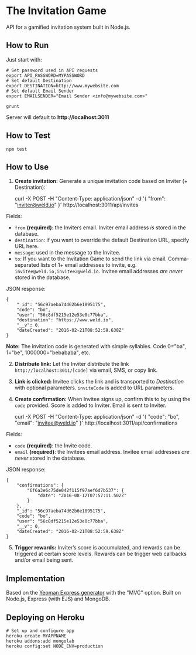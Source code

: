 # The Invitation Game

API for a gamified invitation system built in Node.js.


## How to Run

Just start with:

	# Set password used in API requests
	export API_PASSWORD=MYPASSWORD
	# Set default Destination
	export DESTINATION=http://www.mywebsite.com
	# Set default Email Sender
	export EMAILSENDER="Email Sender <info@mywebsite.com>"

	grunt

Server will default to **http://localhost:3011**


## How to Test

	npm test


## How to Use

1) **Create invitation:** Generate a unique invitation code based on Inviter (+ Destination):

	curl -X POST -H "Content-Type: application/json" -d '{ "from": "inviter@weld.io" }' http://localhost:3011/api/invites

Fields:

* `from` **(required)**: the Inviters email. Inviter email address *is* stored in the database.
* `destination`: if you want to override the default Destination URL, specify URL here.
* `message`: used in the message to the Invitee.
* `to`: If you want to the Invitation Game to send the link via email. Comma-separated lists of 1+ email addresses to invite, e.g. `invitee@weld.io,invitee2@weld.io`. Invitee email addresses *are never* stored in the database.

JSON response:

	{
		"_id": "56c97aeba74d62b6e1895175",
		"code": "bo",
		"user": "56c8df5215e12e53e0c77bba",
		"destination": "https://www.weld.io",
		"__v": 0,
		"dateCreated": "2016-02-21T08:52:59.638Z"
	}

**Note:** The invitation code is generated with simple syllables. Code 0="ba", 1="be", 1000000="bebababa", etc.

2) **Distribute link:** Let the Inviter distribute the link `http://localhost:3011/[code]` via email, SMS, or copy link.

3) **Link is clicked:** Invitee clicks the link and is transported to _Destination_ with optional parameters. `inviteCode` is added to URL parameters.

4) **Create confirmation:** When Invitee signs up, confirm this to by using the `code` provided. Score is added to Inviter. Email is sent to Inviter.

	curl -X POST -H "Content-Type: application/json" -d '{ "code": "bo", "email": "invitee@weld.io" }' http://localhost:3011/api/confirmations

Fields:

* `code` **(required)**: the Invite code.
* `email` **(required)**: the Invitees email address. Invitee email addresses *are never* stored in the database.

JSON response:

	{
		"confirmations": {  
			"6f6a3e6c75de042f115f97aef6d7b537": {  
				"date": "2016-08-12T07:57:11.502Z"
			}
		},
		"_id": "56c97aeba74d62b6e1895175",
		"code": "bo",
		"user": "56c8df5215e12e53e0c77bba",
		"__v": 0,
		"dateCreated": "2016-02-21T08:52:59.638Z"
	}

5) **Trigger rewards:** Inviter’s score is accumulated, and rewards can be triggered at certain score levels. Rewards can be trigger web callbacks and/or email being sent.


## Implementation

Based on the [Yeoman Express generator](https://github.com/petecoop/generator-express) with the "MVC" option.
Built on Node.js, Express (with EJS) and MongoDB.


## Deploying on Heroku

	# Set up and configure app
	heroku create MYAPPNAME
	heroku addons:add mongolab
	heroku config:set NODE_ENV=production
